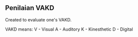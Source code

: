 ## Penilaian VAKD

Created to evaluate one's VAKD.

VAKD means:
V - Visual
A - Auditory
K - Kinesthetic
D - Digital
